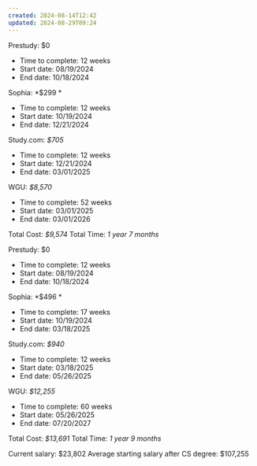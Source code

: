 ```yaml
---
created: 2024-08-14T12:42
updated: 2024-08-29T09:24
---
```

Prestudy: $0 
- Time to complete: 12 weeks  
- Start date: 08/19/2024  
- End date: 10/18/2024

Sophia: *$299 *
- Time to complete: 12 weeks  
- Start date: 10/19/2024
- End date: 12/21/2024

Study.com: *$705* 
- Time to complete: 12 weeks  
- Start date: 12/21/2024
- End date:  03/01/2025

WGU: *$8,570*
- Time to complete: 52 weeks  
- Start date: 03/01/2025
- End date:  03/01/2026

Total Cost: *$9,574*
Total Time: *1 year 7 months*

Prestudy: $0 
- Time to complete: 12 weeks  
- Start date: 08/19/2024  
- End date: 10/18/2024

Sophia: *$496 *
- Time to complete: 17 weeks  
- Start date: 10/19/2024
- End date: 03/18/2025 

Study.com: *$940* 
- Time to complete: 12 weeks  
- Start date: 03/18/2025
- End date:  05/26/2025

WGU: *$12,255*
- Time to complete: 60 weeks  
- Start date: 05/26/2025
- End date:  07/20/2027

Total Cost: *$13,691*
Total Time: *1 year 9 months*

Current salary: $23,802 
Average starting salary after CS degree: $107,255